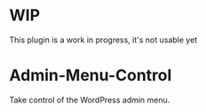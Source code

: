 # WIP
This plugin is a work in progress, it's not usable yet

# Admin-Menu-Control
Take control of the WordPress admin menu.